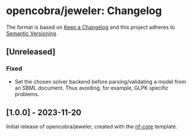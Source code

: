 # opencobra/jeweler: Changelog

The format is based on [Keep a Changelog](https://keepachangelog.com/en/1.0.0/)
and this project adheres to [Semantic Versioning](https://semver.org/spec/v2.0.0.html).

## [Unreleased]

### Fixed

- Set the chosen solver backend before parsing/validating a model from an SBML document. Thus avoiding, for example, GLPK specific problems.

## [1.0.0] - 2023-11-20

Initial release of opencobra/jeweler, created with the [nf-core](https://nf-co.re/) template.
